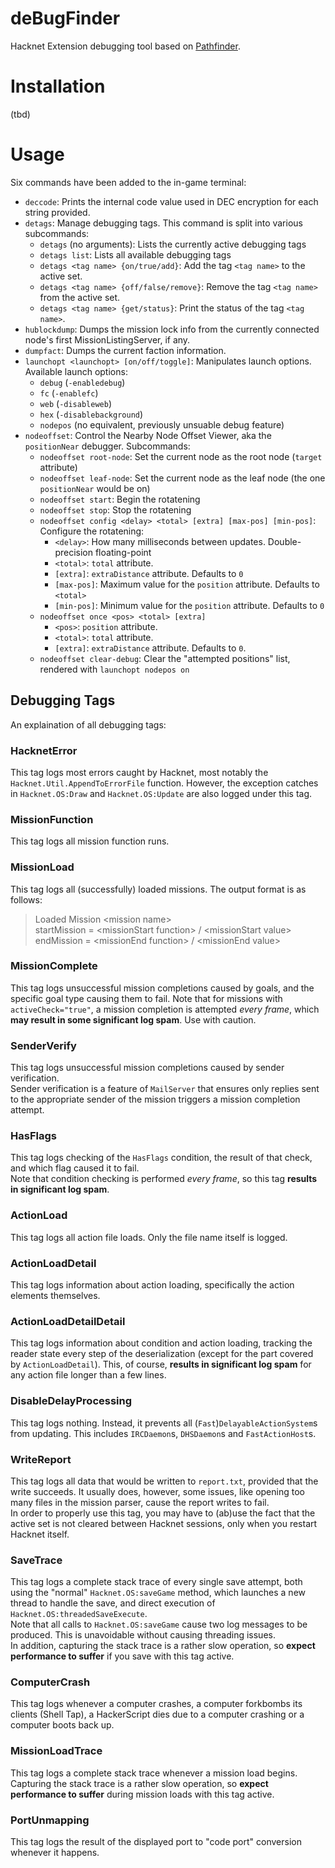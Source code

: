 # deBugFinder
Hacknet Extension debugging tool based on [Pathfinder](https://github.com/Arkhist/Hacknet-Pathfinder).

# Installation
(tbd)

# Usage

Six commands have been added to the in-game terminal:
* `deccode`:
    Prints the internal code value used in DEC encryption for each string provided.
* `detags`: 
    Manage debugging tags. This command is split into various subcommands:
    * `detags` (no arguments): Lists the currently active debugging tags
    * `detags list`: Lists all available debugging tags
    * `detags <tag name> {on/true/add}`: Add the tag `<tag name>` to the active set.
    * `detags <tag name> {off/false/remove}`: Remove the tag `<tag name>` from the active set.
    * `detags <tag name> {get/status}`: Print the status of the tag `<tag name>`.
* `hublockdump`:
    Dumps the mission lock info from the currently connected node's first MissionListingServer, if any.
* `dumpfact`:
    Dumps the current faction information.
* `launchopt <launchopt> [on/off/toggle]`:
    Manipulates launch options. Available launch options:
    * `debug` (`-enabledebug`)
    * `fc` (`-enablefc`)
    * `web` (`-disableweb`)
    * `hex` (`-disablebackground`)
    * `nodepos` (no equivalent, previously unsuable debug feature)
* `nodeoffset`:
    Control the Nearby Node Offset Viewer, aka the `positionNear` debugger. Subcommands:
    * `nodeoffset root-node`: Set the current node as the root node (`target` attribute)
    * `nodeoffset leaf-node`: Set the current node as the leaf node (the one `positionNear` would be on)
    * `nodeoffset start`: Begin the rotatening
    * `nodeoffset stop`: Stop the rotatening
    * `nodeoffset config <delay> <total> [extra] [max-pos] [min-pos]`: Configure the rotatening:
        * `<delay>`: How many milliseconds between updates. Double-precision floating-point
        * `<total>`: `total` attribute.
        * `[extra]`: `extraDistance` attribute. Defaults to `0`
        * `[max-pos]`: Maximum value for the `position` attribute. Defaults to `<total>`
        * `[min-pos]`: Minimum value for the `position` attribute. Defaults to `0`
    * `nodeoffset once <pos> <total> [extra]`
        * `<pos>`: `position` attribute.
        * `<total>`: `total` attribute.
        * `[extra]`: `extraDistance` attribute. Defaults to `0`.
    * `nodeoffset clear-debug`: Clear the "attempted positions" list, rendered with `launchopt nodepos on`
    

## Debugging Tags

An explaination of all debugging tags:

### HacknetError
This tag logs most errors caught by Hacknet, most notably the `Hacknet.Util.AppendToErrorFile` function.
However, the exception catches in `Hacknet.OS:Draw` and `Hacknet.OS:Update` are also logged under this tag.

### MissionFunction
This tag logs all mission function runs.

### MissionLoad
This tag logs all (successfully) loaded missions. The output format is as follows:<br>
> Loaded Mission &lt;mission name&gt;<br>
> startMission = &lt;missionStart function&gt; / &lt;missionStart value&gt;<br>
> endMission = &lt;missionEnd function&gt; / &lt;missionEnd value&gt;

### MissionComplete
This tag logs unsuccessful mission completions caused by goals,
and the specific goal type causing them to fail.
Note that for missions with `activeCheck="true"`, a mission completion is attempted *every frame*, 
which **may result in some significant log spam**. Use with caution.

### SenderVerify
This tag logs unsuccessful mission completions caused by sender verification.<br>
Sender verification is a feature of `MailServer` that ensures only replies sent to 
the appropriate sender of the mission triggers a mission completion attempt.

### HasFlags
This tag logs checking of the `HasFlags` condition, the result of that check, and which flag caused it to fail.<br>
Note that condition checking is performed *every frame*, so this tag **results in significant log spam**.

### ActionLoad
This tag logs all action file loads. Only the file name itself is logged.

### ActionLoadDetail
This tag logs information about action loading, specifically the action elements themselves.

### ActionLoadDetailDetail
This tag logs information about condition and action loading, 
tracking the reader state every step of the deserialization 
(except for the part covered by `ActionLoadDetail`).
This, of course, **results in significant log spam** for any action file longer than a few lines.

### DisableDelayProcessing
This tag logs nothing. Instead, it prevents all (`Fast`)`DelayableActionSystem`s from updating. This includes
`IRCDaemon`s, `DHSDaemon`s and `FastActionHost`s.

### WriteReport
This tag logs all data that would be written to `report.txt`, provided that the write succeeds. It usually does, however, some
issues, like opening too many files in the mission parser, cause the report writes to fail.<br>
In order to properly use this tag, you may have to (ab)use the fact that the active set is not cleared between Hacknet sessions, only when you restart Hacknet itself.

### SaveTrace
This tag logs a complete stack trace of every single save attempt, 
both using the "normal" `Hacknet.OS:saveGame` method, which launches a new thread to handle the save, 
and direct execution of `Hacknet.OS:threadedSaveExecute`.<br>
Note that all calls to `Hacknet.OS:saveGame` cause two log messages to be produced. 
This is unavoidable without causing threading issues.<br>
In addition, capturing the stack trace is a rather slow operation, so **expect performance to suffer** if you save with this tag active.

### ComputerCrash
This tag logs whenever a computer crashes, a computer forkbombs its clients (Shell Tap),
a HackerScript dies due to a computer crashing or a computer boots back up.

### MissionLoadTrace
This tag logs a complete stack trace whenever a mission load begins.
Capturing the stack trace is a rather slow operation, so **expect performance to suffer** during mission loads with this tag active.

### PortUnmapping
This tag logs the result of the displayed port to "code port" conversion whenever it happens.
